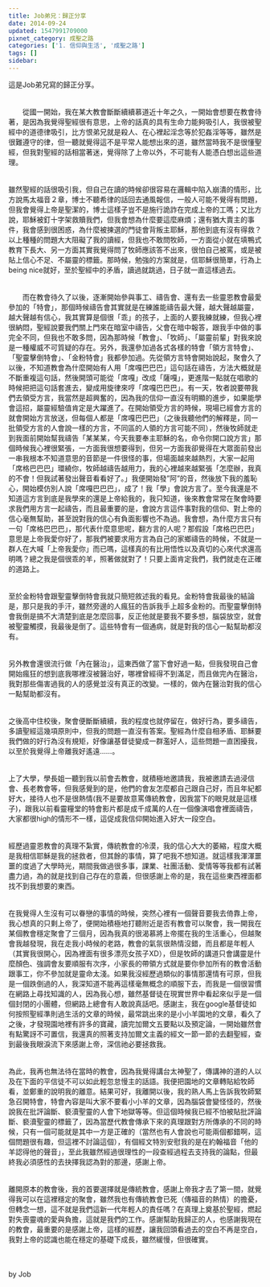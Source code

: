 ```yaml
---
title: Job弟兄：歸正分享
date: 2014-09-24
updated: 1547991709000
pixnet_category: 成聖之路
categories: ['1. 信仰與生活', '成聖之路']
tags: []
sidebar: 
---
```


<p>這是Job弟兄寫的歸正分享。<br/><!--more--><br/><br/>　　從國一開始，我在某大教會斷斷續續慕道近十年之久，一開始會想要在教會待著，是因為我覺得聖經很有意思，上帝的話真的具有生命力能夠吸引人，我很被聖經中的道德律吸引，比方恨弟兄就是殺人、在心裡起淫念等於犯姦淫等等，雖然是很難遵守的律，但一聽就覺得這不是平常人能想出來的道，雖然當時我不是很懂聖經，但我對聖經的話相當著迷，覺得除了上帝以外，不可能有人能憑白想出這些道理。<br/><br/><br/>雖然聖經的話很吸引我，但自己在讀的時候卻很容易在邏輯中陷入崩潰的情形，比方說馬太福音２章，博士不聽希律的話回去通風報信，一般人可能不覺得有問題，但我會覺得上帝是聖潔的，博士這樣子豈不是施行詭詐在完成上帝的工嗎；又比方說，耶穌被釘十字架救贖我們，但我會想為什麼要這麼麻煩；還有猶大賣主的事件，我會感到很困惑，為什麼被揀選的門徒會背叛主耶穌，那他到底有沒有得救？以上種種的問題大大阻礙了我的讀經，但我也不敢問牧師，一方面從小就在填鴨式教育下長大、另一方面其實我覺得問了牧師應該答不出來，很怕自己被罵，或是被貼上信心不足、不屬靈的標籤。那時候，勉強的方案就是，信耶穌很簡單，行為上being nice就好，至於聖經中的矛盾，讀過就跳過，日子就一直這樣過去。<br/><br/><br/>　　而在教會待久了以後，逐漸開始參與事工、禱告會、還有去一些靈恩教會最愛參加的「特會」，那個時候禱告會其實就是在練誰能禱告最大聲，越大聲越屬靈，越大聲越有信心，我其實算是個很「乖」的孩子，上面的人要我練就練，但我心裡很納悶，聖經說要我們關上門來在暗室中禱告，父會在暗中報答，跟我手中做的事完全不同，但我也不敢多問，因為那時候「教會」、「牧師」、「屬靈前輩」對我來說是一種權威不可質疑的存在。另外，我還參加過各式各樣的特會「領方言特會」、「聖靈擊倒特會」、「金粉特會」我都參加過。先從領方言特會開始說起，聚會久了以後，不知道教會為什麼開始有人用「席嘎巴巴巴」這句話在禱告，方法大概就是不斷重複這句話，然後開頭可能從「席嘎」改成「薩嘎」，更進階一點就在唱歌的時候把把這句話套進去，變成用旋律來哼「席嘎巴巴巴」。有一天，牧者說要帶我們去領受方言，我當然是超興奮的，因為我的信仰一直沒有明顯的進步，如果能學會這招，屬靈經驗值肯定是大躍進了。在開始領受方言的時候，現場已經會方言的就會開始方言放送，但每個人都是「席嘎巴巴巴」（之後我聽他們的解釋是，同一批領受方言的人會說一樣的方言，不同區的人領的方言可能不同），然後牧師就走到我面前開始幫我禱告「某某某，今天我要奉主耶穌的名，命令你開口說方言」那個時候我心裡很緊張，一方面我很想要得到，但另一方面我卻覺得在大眾面前發出一串我根本不知道意思的音節是一件很怪的事，但場面越來越熱烈，大家一起用「席格巴巴巴」環繞你，牧師越禱告越用力，我的心裡越來越緊張「怎麼辦，我真的不會！但我試著發出聲音看看好了。」我便開始發”阿”的音，然後放下我的羞恥心，開始模仿別人說「席嘎巴巴巴」，成了！我「學」會說方言了。至今我還是不知道這方言到底是我學來的還是上帝給我的，我只知道，後來教會常常在聚會時要求我們用方言一起禱告，而且最重要的是，會說方言這件事對我的信仰、對上帝的信心毫無幫助，甚至說對我的信心有負面影響也不為過。我會想，為什麼方言只有一句「席格巴巴巴」，那代表什麼意思呢，翻方言的人呢？那假設「席格巴巴巴」意思是上帝我愛你好了，那我們被要求用方言為自己的家鄉禱告的時候，不就是一群人在大喊「上帝我愛你」而已嗎，這樣真的有比用悟性以及真切的心來代求還高明嗎？總之我是個很乖的羊，照著做就對了！只要上面肯定我們，我們就走在正確的道路上。<br/><br/><br/>	至於金粉特會跟聖靈擊倒特會我就只簡短敘述我的看見。金粉特會我最後的結論是，那只是我的手汗，雖然旁邊的人瘋狂的告訴我手上超多金粉的。而聖靈擊倒特會我倒是搞不大清楚到底是怎麼回事，反正他就是要我不要多想，腦袋放空，就會被聖靈觸摸，我最後是倒了。這些特會有一個通病，就是對我的信心一點幫助都沒有。<br/><br/><br/>	另外教會還很流行做「內在醫治」，這東西做了當下會好過一點，但我發現自己會開始瘋狂的想到底我哪裡沒被醫治好，哪裡曾經得不到滿足，而且做完內在醫治，我對那些傷害過我的人的感覺並沒有真正的改變。一樣的，做內在醫治對我的信心一點幫助都沒有。<br/><br/><br/>	之後高中住校後，聚會便斷斷續續，我的程度也就停留在，做好行為，要多禱告，多讀聖經這幾項原則中，但我的問題一直沒有答案。聖經為什麼自相矛盾、耶穌要我們做的好行為沒有規矩，好像讓基督徒變成一群濫好人，這些問題一直困擾我，以至於我覺得上帝離我好遙遠……。<br/><br/><br/>	上了大學，學長姐一聽到我以前會去教會，就積極地邀請我，我被邀請去過浸信會、長老教會等，但我感覺到的是，他們的會友怎麼都自己跟自己好，而且年紀都好大，接待人也不是很熱情(我不是要故意罵傳統教會，因我當下的眼見就是這樣子)，跟我以前看靈糧堂的特會影片都是成千成萬的人在一個像演唱會裡面禱告，大家都很high的情形不一樣，這促成我信仰開始進入好大一段空白。<br/><br/><br/>	經歷過靈恩教會的真理不紮實，傳統教會的冷漠，我的信心大大的萎縮，程度大概是我相信耶穌是我的拯救者，但其餘的事情，算了吧我不想知道。就這樣我渾渾噩噩的度過了大學時光，期間我做過很多事，課業、社團活動、愛情等等我都有試著盡力過，為的就是找到自己存在的意義，但很感謝上帝的是，我在這些東西裡面都找不到我想要的東西。<br/><br/><br/>	在我覺得人生沒有可以眷戀的事情的時候，突然心裡有一個聲音要我去倚靠上帝，我心想真的只剩上帝了，便開始積極地打聽附近是否有教會可以聚會，我一開我在某個教會穩定聚會了三個月，因為我真的很渴慕將上帝擺在我的生活重心，但越聚會我越發現，我在走我小時候的老路，教會的氣氛很熱情沒錯，而且都是年輕人（其實我很開心，因為裡面有很多漂亮女孩子XD），但是牧師的講道只會講靈是什麼顏色、強調會友要順服有次序，小家長的帶領方式就是要你參加所有的教會活動跟事工，你不參加就是靈命太淺。如果我沒經歷過類似的事情那還情有可原，但我是一個跌倒過的人，我深知道不能再這樣毫無概念的順服下去，而我是一個很習慣在網路上尋找知識的人，因為我心想，雖然基督徒在現實世界中看起來似乎是一個個封閉的小團體，但網路上總會有人敢說真話吧。感謝主，我在google基督徒如何按照聖經準則過生活的文章的時候，最常跳出來的是小小羊園地的文章，看久了之後，才發現園地裡有許多的寶藏，讀完加爾文五要點以及預定論，一開始雖然會有點驚訝不可置信，我還真的照著支持加爾文主義的經文一節一節的去翻聖經，查到最後我眼淚流下來感謝上帝，深信祂必要拯救我。<br/><br/><br/>	為此，我再也無法待在當時的教會，因為我覺得講台太神聖了，傳講神的道的人以及在下面的平信徒不可以如此輕忽怠慢主的話語。我便把園地的文章轉貼給牧師看，並鄭重的說明我的離意。結果可好，我離開以後，我的熟人馬上告訴我牧師緊急召開特會，特會內容是叫大家不要看小小羊的文章，因為腦袋會變怪怪的，然後說我在批評論斷、褻瀆聖靈的人會下地獄等等。但這個時候我已經不怕被貼批評論斷、褻瀆聖靈的標籤了，因為當歷代教會傳承下來的真理跟對方所傳承的不同的時候，只有一個可能就是其中一方是正確的（當然也有人會說也可能兩個都錯啊，這個問題很有趣，但這裡不討論這個），有個經文特別安慰我的是在約翰福音「他的羊認得他的聲音」，至此我雖然經過很理性的一段查經過程去支持我的論點，但最終我必須感性的去抉擇我認為對的那邊，感謝上帝。<br/><br/><br/>	離開原本的教會後，我的首要選擇就是傳統教會，感謝上帝我才去了第一間，就覺得我可以在這裡穩定的聚會，雖然我也有傳統教會已死（傳福音的熱情）的擔憂，但轉念一想，這不就是我們這新一代年輕人的責任嗎？在真理上奠基於聖經，燃起對失喪靈魂的愛與負擔，這就是我們的工作。感謝幫助我歸正的人，也感謝我現在的教會，最重要的是感謝上帝，這樣的經歷，讓我回頭看過去的空白不再是空白，我對上帝的認識也能在穩定的基礎下成長，雖然緩慢，但很確實。<br/><br/><br/><br/>by Job<br/><br/><br/><br/><br/><br/><br/>
</p>